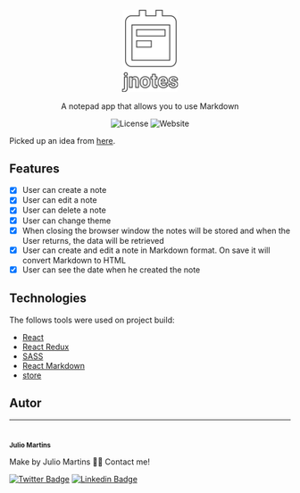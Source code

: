<p align="center">
  <img src="./.github/logo.svg" alt="Logo" width="100" />
</p>

<p align="center">A notepad app that allows you to use Markdown</p>

<p align="center">
  <img alt="License" src="https://img.shields.io/github/license/jjuliomarttins/jnotes?color=%236272a4&style=for-the-badge">
  <img alt="Website" src="https://img.shields.io/website?label=SITE&style=for-the-badge&up_color=%2350fa7b&url=https%3A%2F%2Fjnotes.vercel.app%2F">
</p>

Picked up an idea from [here](https://github.com/florinpop17/app-ideas).

## Features

- [x] User can create a note
- [x] User can edit a note
- [x] User can delete a note
- [x] User can change theme
- [x] When closing the browser window the notes will be stored and when the User returns, the data will be retrieved
- [x] User can create and edit a note in Markdown format. On save it will convert Markdown to HTML
- [x] User can see the date when he created the note

## Technologies

The follows tools were used on project build:

- [React](https://reactjs.org/)
- [React Redux](https://react-redux.js.org/)
- [SASS](https://sass-lang.com/)
- [React Markdown](https://github.com/remarkjs/react-markdown)
- [store](https://github.com/marcuswestin/store.js)

## Autor

---

<img style="border-radius: 50%;" src="https://avatars.githubusercontent.com/u/49854105?v=4" width="100px;" alt=""/>
<br />
<sub><b>Julio Martins</b></sub></a>

Make by Julio Martins 👋🏽 Contact me!

[![Twitter Badge](https://img.shields.io/badge/-@jjuliomarttins-1ca0f1?style=for-the-badge&labelColor=1ca0f1&logo=twitter&logoColor=white&link=https://twitter.com/jjuliomarttins)](https://twitter.com/jjuliomarttins) [![Linkedin Badge](https://img.shields.io/badge/-@jjuliomarttins-1262BF?style=for-the-badge&labelColor=1262BF&logo=linkedin&logoColor=white&link=https://twitter.com/jjuliomarttins)](https://www.linkedin.com/in/jjuliomarttins/)
